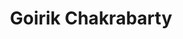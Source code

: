 ---
layout: page
title: Goirik Chakrabarty
position: Intern, BS-MS (Dual Degree) Student at IISER Pune.
joining: July 2022 - Present
description:   My research interests include continual lifelong learning, unsupervised domain adaptation, and explainable AI. #This <a href="https://www.youtube.com/watch?v=kY2NHSKBi10">talk</a> accurately summarizes the kind of research I enjoy the most.
mail: goirik.chakrabarty@students.iiserpune.ac.in
img: /assets/img/students/goirik.png
importance: 9
category: current
redirect: https://www.linkedin.com/in/suraj-nagaje-112128142
address: #C-320, Dept of  Electrical Engineering, IISc, Bangalore
scholar: #https://scholar.google.com/citations?user=xtgxW9gAAAAJ&hl=en
orcid: #https://orcid.org/0000-0002-9068-7023
linkedin: https://www.linkedin.com/in/goirik-chakrabarty
github: https://github.com/blaze1522
twitter: #https://mobile.twitter.com/jayateja_kalla
youtube: #https://www.youtube.com/@jayatejakalla5190
webpage: #https://www.linkedin.com/mwlite/in/jaya-teja-713218126
---